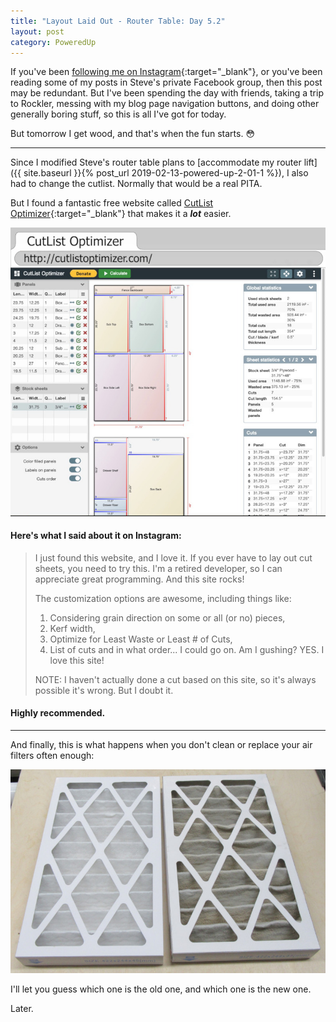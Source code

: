 ```yaml
---
title: "Layout Laid Out - Router Table: Day 5.2"
layout: post
category: PoweredUp
---
```

If you've been [following me on Instagram](https://www.instagram.com/thenewbiewoodworker/){:target="_blank"}, or you've been reading some of my posts in Steve's private Facebook group, then this post may be redundant. But I've been spending the day with friends, taking a trip to Rockler, messing with my blog page navigation buttons, and doing other generally boring stuff, so this is all I've got for today.

But tomorrow I get wood, and that's when the fun starts. 😳

---

Since I modified Steve's router table plans to [accommodate my router lift]({{ site.baseurl }}{% post_url 2019-02-13-powered-up-2-01-1 %}), I also had to change the cutlist. Normally that would be a real PITA.

But I found a fantastic free website called [CutList Optimizer](http://cutlistoptimizer.com/){:target="_blank"} that makes it a ***lot*** easier.

![](/assets/images-posts/powered-up-2/2019-02-17.2.01.jpg)

#### Here's what I said about it on Instagram:

>I just found this website, and I love it. If you ever have to lay out cut sheets, you need to try this. I'm a retired developer, so I can appreciate great programming. And this site rocks!
>
>The customization options are awesome, including things like:
>
>1. Considering grain direction on some or all (or no) pieces,
>2. Kerf width,
>3. Optimize for Least Waste or Least # of Cuts,
>4. List of cuts and in what order... I could go on. Am I gushing? YES. I love this site!
>
>NOTE: I haven't actually done a cut based on this site, so it's always possible it's wrong. But I doubt it.

#### Highly recommended.

---

And finally, this is what happens when you don't clean or replace your air filters often enough:

![](/assets/images-posts/powered-up-2/2019-02-17.2.02.jpg)

I'll let you guess which one is the old one, and which one is the new one.

Later.